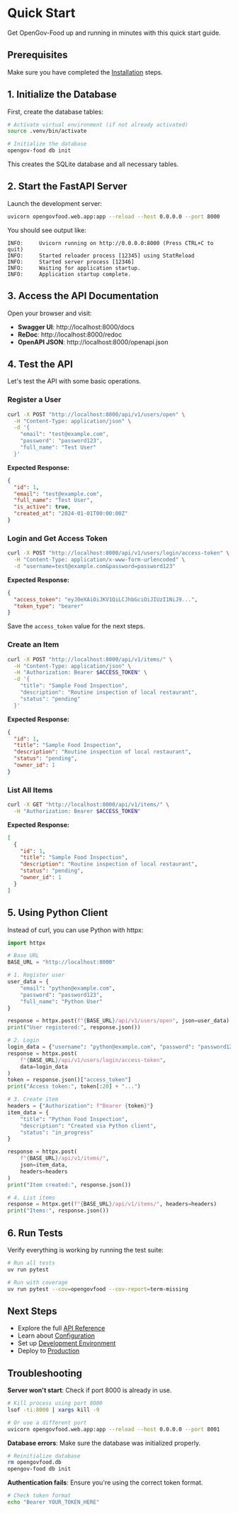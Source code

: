 # Quick Start

Get OpenGov-Food up and running in minutes with this quick start guide.

## Prerequisites

Make sure you have completed the [Installation](installation.md) steps.

## 1. Initialize the Database

First, create the database tables:

```bash
# Activate virtual environment (if not already activated)
source .venv/bin/activate

# Initialize the database
opengov-food db init
```

This creates the SQLite database and all necessary tables.

## 2. Start the FastAPI Server

Launch the development server:

```bash
uvicorn opengovfood.web.app:app --reload --host 0.0.0.0 --port 8000
```

You should see output like:
```
INFO:     Uvicorn running on http://0.0.0.0:8000 (Press CTRL+C to quit)
INFO:     Started reloader process [12345] using StatReload
INFO:     Started server process [12346]
INFO:     Waiting for application startup.
INFO:     Application startup complete.
```

## 3. Access the API Documentation

Open your browser and visit:

- **Swagger UI**: http://localhost:8000/docs
- **ReDoc**: http://localhost:8000/redoc
- **OpenAPI JSON**: http://localhost:8000/openapi.json

## 4. Test the API

Let's test the API with some basic operations.

### Register a User

```bash
curl -X POST "http://localhost:8000/api/v1/users/open" \
  -H "Content-Type: application/json" \
  -d '{
    "email": "test@example.com",
    "password": "password123",
    "full_name": "Test User"
  }'
```

**Expected Response:**
```json
{
  "id": 1,
  "email": "test@example.com",
  "full_name": "Test User",
  "is_active": true,
  "created_at": "2024-01-01T00:00:00Z"
}
```

### Login and Get Access Token

```bash
curl -X POST "http://localhost:8000/api/v1/users/login/access-token" \
  -H "Content-Type: application/x-www-form-urlencoded" \
  -d "username=test@example.com&password=password123"
```

**Expected Response:**
```json
{
  "access_token": "eyJ0eXAiOiJKV1QiLCJhbGciOiJIUzI1NiJ9...",
  "token_type": "bearer"
}
```

Save the `access_token` value for the next steps.

### Create an Item

```bash
curl -X POST "http://localhost:8000/api/v1/items/" \
  -H "Content-Type: application/json" \
  -H "Authorization: Bearer $ACCESS_TOKEN" \
  -d '{
    "title": "Sample Food Inspection",
    "description": "Routine inspection of local restaurant",
    "status": "pending"
  }'
```

**Expected Response:**
```json
{
  "id": 1,
  "title": "Sample Food Inspection",
  "description": "Routine inspection of local restaurant",
  "status": "pending",
  "owner_id": 1
}
```

### List All Items

```bash
curl -X GET "http://localhost:8000/api/v1/items/" \
  -H "Authorization: Bearer $ACCESS_TOKEN"
```

**Expected Response:**
```json
[
  {
    "id": 1,
    "title": "Sample Food Inspection",
    "description": "Routine inspection of local restaurant",
    "status": "pending",
    "owner_id": 1
  }
]
```

## 5. Using Python Client

Instead of curl, you can use Python with httpx:

```python
import httpx

# Base URL
BASE_URL = "http://localhost:8000"

# 1. Register user
user_data = {
    "email": "python@example.com",
    "password": "password123",
    "full_name": "Python User"
}

response = httpx.post(f"{BASE_URL}/api/v1/users/open", json=user_data)
print("User registered:", response.json())

# 2. Login
login_data = {"username": "python@example.com", "password": "password123"}
response = httpx.post(
    f"{BASE_URL}/api/v1/users/login/access-token",
    data=login_data
)
token = response.json()["access_token"]
print("Access token:", token[:20] + "...")

# 3. Create item
headers = {"Authorization": f"Bearer {token}"}
item_data = {
    "title": "Python Food Inspection",
    "description": "Created via Python client",
    "status": "in_progress"
}

response = httpx.post(
    f"{BASE_URL}/api/v1/items/",
    json=item_data,
    headers=headers
)
print("Item created:", response.json())

# 4. List items
response = httpx.get(f"{BASE_URL}/api/v1/items/", headers=headers)
print("Items:", response.json())
```

## 6. Run Tests

Verify everything is working by running the test suite:

```bash
# Run all tests
uv run pytest

# Run with coverage
uv run pytest --cov=opengovfood --cov-report=term-missing
```

## Next Steps

- Explore the full [API Reference](../api/overview.md)
- Learn about [Configuration](configuration.md)
- Set up [Development Environment](../development/contributing.md)
- Deploy to [Production](../development/deployment.md)

## Troubleshooting

**Server won't start**: Check if port 8000 is already in use.

```bash
# Kill process using port 8000
lsof -ti:8000 | xargs kill -9

# Or use a different port
uvicorn opengovfood.web.app:app --reload --host 0.0.0.0 --port 8001
```

**Database errors**: Make sure the database was initialized properly.

```bash
# Reinitialize database
rm opengovfood.db
opengov-food db init
```

**Authentication fails**: Ensure you're using the correct token format.

```bash
# Check token format
echo "Bearer YOUR_TOKEN_HERE"
```